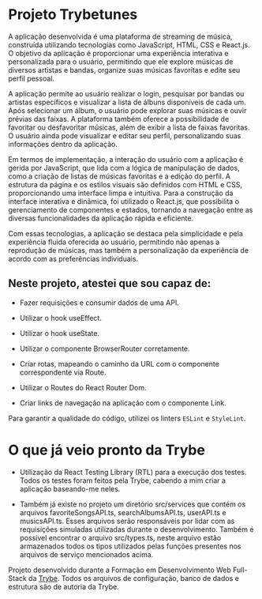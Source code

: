 # Projeto Trybetunes

A aplicação desenvolvida é uma plataforma de streaming de música, construída utilizando tecnologias como JavaScript, HTML, CSS e React.js. O objetivo da aplicação é proporcionar uma experiência interativa e personalizada para o usuário, permitindo que ele explore músicas de diversos artistas e bandas, organize suas músicas favoritas e edite seu perfil pessoal.

A aplicação permite ao usuário realizar o login, pesquisar por bandas ou artistas específicos e visualizar a lista de álbuns disponíveis de cada um. Após selecionar um álbum, o usuário pode explorar suas músicas e ouvir prévias das faixas. A plataforma também oferece a possibilidade de favoritar ou desfavoritar músicas, além de exibir a lista de faixas favoritas. O usuário ainda pode visualizar e editar seu perfil, personalizando suas informações dentro da aplicação.

Em termos de implementação, a interação do usuário com a aplicação é gerida por JavaScript, que lida com a lógica de manipulação de dados, como a criação de listas de músicas favoritas e a edição do perfil. A estrutura da página e os estilos visuais são definidos com HTML e CSS, proporcionando uma interface limpa e intuitiva. Para a construção da interface interativa e dinâmica, foi utilizado o React.js, que possibilita o gerenciamento de componentes e estados, tornando a navegação entre as diversas funcionalidades da aplicação rápida e eficiente. 

Com essas tecnologias, a aplicação se destaca pela simplicidade e pela experiência fluida oferecida ao usuário, permitindo não apenas a reprodução de músicas, mas também a personalização da experiência de acordo com as preferências individuais.
    

##  Neste projeto, atestei que sou capaz de:
  
  * Fazer requisições e consumir dados de uma API.

  * Utilizar o hook useEffect.

  * Utilizar o hook useState.

  * Utilizar o componente BrowserRouter corretamente.

  * Criar rotas, mapeando o caminho da URL com o componente correspondente via Route.

  * Utilizar o Routes do React Router Dom.

  * Criar links de navegação na aplicação com o componente Link.


  Para garantir a qualidade do código, utilizei os linters `ESLint` e `StyleLint`.


# O que já veio pronto da Trybe
   * Utilização da React Testing Library (RTL) para a execução dos testes. Todos os testes foram feitos pela Trybe, cabendo a mim criar a aplicação baseando-me neles.
  
   * Também já existe no projeto um diretório src/services que contém os arquivos favoriteSongsAPI.ts, searchAlbumsAPI.ts, userAPI.ts e musicsAPI.ts. Esses arquivos serão responsáveis por lidar com as requisições simuladas utilizadas durante o desenvolvimento. Também é possível encontrar o arquivo src/types.ts, neste arquivo estão armazenados todos os tipos utilizados pelas funções presentes nos arquivos de serviço mencionados acima.


Projeto desenvolvido durante a Formação em Desenvolvimento Web Full-Stack da [Trybe](https://www.betrybe.com/). 
Todos os arquivos de configuração, banco de dados e estrutura são de autoria da Trybe.

